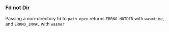 ### Fd not Dir
Passing a non-directory fd to `path_open` returns `ERRNO_NOTDIR` with `wasmtime`, and `ERRNO_INVAL` with `wasmer`
